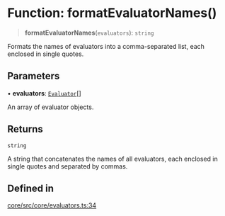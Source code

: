 # Function: formatEvaluatorNames()

> **formatEvaluatorNames**(`evaluators`): `string`

Formats the names of evaluators into a comma-separated list, each enclosed in single quotes.

## Parameters

• **evaluators**: [`Evaluator`](../interfaces/Evaluator.md)[]

An array of evaluator objects.

## Returns

`string`

A string that concatenates the names of all evaluators, each enclosed in single quotes and separated by commas.

## Defined in

[core/src/core/evaluators.ts:34](https://github.com/ai16z/eliza/blob/c537cb3e848b54fcb914d8ef84924fa5fdeaec66/core/src/core/evaluators.ts#L34)
